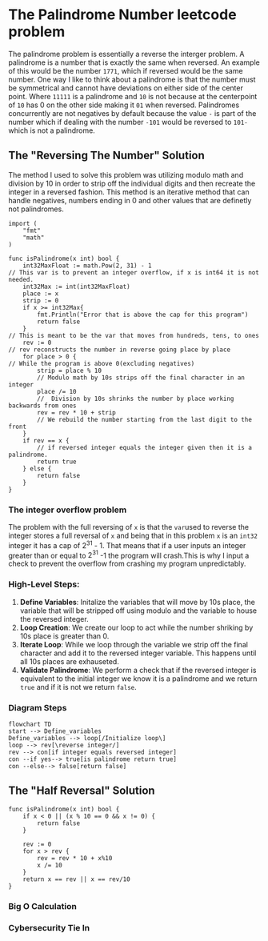 # The Palindrome Number leetcode problem

The palindrome problem is essentially a reverse the interger problem. A palindrome is a number that is exactly the same when reversed. An example of this would be the number `1771`, which if reversed would be the same number. One way I like to think about a palindrome is that the number must be symmetrical and cannot have deviations on either side of the center point. Where `11111` is a palindrome and `10` is not because at the centerpoint of `10` has 0 on the other side making it `01` when reversed. Palindromes concurrently are not negatives by default because the value `-` is part of the number which if dealing with the number `-101` would be reversed to `101-` which is not a palindrome. 

## The "Reversing The Number" Solution 
The method I used to solve this problem was utilizing modulo math and division by 10 in order to strip off the individual digits and then recreate the integer in a reversed fashion. This method is an iterative method that can handle negatives, numbers ending in 0 and other values that are definetly not palindromes. 

~~~
import (
    "fmt"
    "math"
)

func isPalindrome(x int) bool { 
    int32MaxFloat := math.Pow(2, 31) - 1
// This var is to prevent an integer overflow, if x is int64 it is not needed.
    int32Max := int(int32MaxFloat) 
    place := x
    strip := 0
    if x >= int32Max{
        fmt.Println("Error that is above the cap for this program")
        return false
    }
// This is meant to be the var that moves from hundreds, tens, to ones  
    rev := 0
// rev reconstructs the number in reverse going place by place
    for place > 0 {
// While the program is above 0(excluding negatives)
        strip = place % 10
        // Modulo math by 10s strips off the final character in an integer
        place /= 10
        //  Division by 10s shrinks the number by place working backwards from ones
        rev = rev * 10 + strip
        // We rebuild the number starting from the last digit to the front 
    }
    if rev == x {
        // if reversed integer equals the integer given then it is a palindrome. 
        return true 
    } else {
        return false
    }
}
~~~   
### The integer overflow problem
The problem with the full reversing of `x` is that the `var`used to reverse the integer stores a full reversal of `x` and being that in this problem `x` is an `int32` integer 
it has a cap of $2^{31}$ - 1. That means that if a user inputs an integer greater than or equal to $2^{31}$ -1 the program will crash.This is why I input a check to prevent the overflow from crashing my program unpredictably. 

### High-Level Steps:
1. **Define Variables**: Initalize the variables that will move by 10s place, the variable that will be stripped off using modulo and the variable to house the reversed integer.  
2. **Loop Creation**: We create our loop to act while the number shriking by 10s place is greater than 0. 
3. **Iterate Loop**: While we loop through the variable we strip off the final character and add it to the reversed integer variable. This happens until all 10s places are exhauseted. 
4. **Validate Palindrome**: We perform a check that if the reversed integer is equivalent to the initial integer we know it is a palindrome and we return `true` and if it is not we return `false`. 

### Diagram Steps 
```mermaid
flowchart TD
start --> Define_variables
Define_variables --> loop[/Initialize loop\]
loop --> rev[\reverse integer/]
rev --> con[if integer equals reversed integer]
con --if yes--> true[is palindrome return true]
con --else--> false[return false]
```
## The "Half Reversal" Solution

~~~
func isPalindrome(x int) bool {
    if x < 0 || (x % 10 == 0 && x != 0) {
        return false
    }

    rev := 0
    for x > rev {
        rev = rev * 10 + x%10
        x /= 10
    }
    return x == rev || x == rev/10
}
~~~
### Big O Calculation

### Cybersecurity Tie In 


